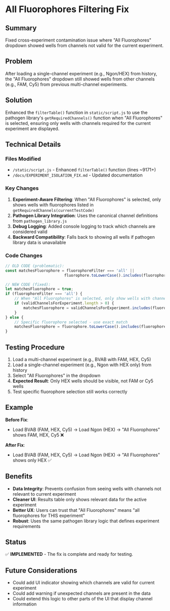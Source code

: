 # All Fluorophores Filtering Fix

## Summary
Fixed cross-experiment contamination issue where "All Fluorophores" dropdown showed wells from channels not valid for the current experiment.

## Problem
After loading a single-channel experiment (e.g., Ngon/HEX) from history, the "All Fluorophores" dropdown still showed wells from other channels (e.g., FAM, Cy5) from previous multi-channel experiments.

## Solution
Enhanced the `filterTable()` function in `static/script.js` to use the pathogen library's `getRequiredChannels()` function when "All Fluorophores" is selected, ensuring only wells with channels required for the current experiment are displayed.

## Technical Details

### Files Modified
- `/static/script.js` - Enhanced `filterTable()` function (lines ~9171+)
- `/docs/EXPERIMENT_ISOLATION_FIX.md` - Updated documentation

### Key Changes
1. **Experiment-Aware Filtering**: When "All Fluorophores" is selected, only shows wells with fluorophores listed in `getRequiredChannels(currentTestCode)`
2. **Pathogen Library Integration**: Uses the canonical channel definitions from `pathogen_library.js`
3. **Debug Logging**: Added console logging to track which channels are considered valid
4. **Backward Compatibility**: Falls back to showing all wells if pathogen library data is unavailable

### Code Changes
```javascript
// OLD CODE (problematic):
const matchesFluorophore = fluorophoreFilter === 'all' || 
                          fluorophore.toLowerCase().includes(fluorophoreFilter.toLowerCase());

// NEW CODE (fixed):
let matchesFluorophore = true;
if (fluorophoreFilter === 'all') {
    // When "All Fluorophores" is selected, only show wells with channels valid for current experiment
    if (validChannelsForExperiment.length > 0) {
        matchesFluorophore = validChannelsForExperiment.includes(fluorophore);
    }
} else {
    // Specific fluorophore selected - use exact match
    matchesFluorophore = fluorophore.toLowerCase().includes(fluorophoreFilter.toLowerCase());
}
```

## Testing Procedure
1. Load a multi-channel experiment (e.g., BVAB with FAM, HEX, Cy5)
2. Load a single-channel experiment (e.g., Ngon with HEX only) from history
3. Select "All Fluorophores" in the dropdown
4. **Expected Result**: Only HEX wells should be visible, not FAM or Cy5 wells
5. Test specific fluorophore selection still works correctly

## Example
**Before Fix**:
- Load BVAB (FAM, HEX, Cy5) → Load Ngon (HEX) → "All Fluorophores" shows FAM, HEX, Cy5 ❌

**After Fix**:
- Load BVAB (FAM, HEX, Cy5) → Load Ngon (HEX) → "All Fluorophores" shows only HEX ✅

## Benefits
- **Data Integrity**: Prevents confusion from seeing wells with channels not relevant to current experiment
- **Cleaner UI**: Results table only shows relevant data for the active experiment
- **Better UX**: Users can trust that "All Fluorophores" means "all fluorophores for THIS experiment"
- **Robust**: Uses the same pathogen library logic that defines experiment requirements

## Status
✅ **IMPLEMENTED** - The fix is complete and ready for testing.

## Future Considerations
- Could add UI indicator showing which channels are valid for current experiment
- Could add warning if unexpected channels are present in the data
- Could extend this logic to other parts of the UI that display channel information
